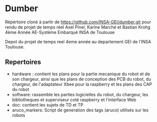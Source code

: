 # Dumber

Répértoire cloné à partir de https://github.com/INSA-GEI/dumber.git pour rendu de projet de temps réel
Axel Pinel, Karine Marché et Bastian Krohg
4ème Année AE-Système Embarqué INSA de Toulouse

Depot du projet de temps reel 4eme année au departement GEI de l'INSA Toulouse.

## Repertoires
- hardware : contient les plans pour la partie mecanique du robot et de son chargeur, ainsi que les plans de conception des PCB du robot, du chargeur, de l'adaptateur Xbee pour la raspberry  et les plans des CAP du robot
- software: rassemble les parties logicielles du robot, du chargeur, les bibliotheques et superviseur coté raspberry et l'interface Web
- doc: contient les sujets de TD et TP
- aruco_markers: Script de generation des tags (aruco) utilisés sur les robots

